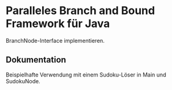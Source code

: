 Paralleles Branch and Bound Framework für Java 
================================================

BranchNode-Interface implementieren.


Dokumentation
-------------

Beispielhafte Verwendung mit einem Sudoku-Löser in Main und SudokuNode.
